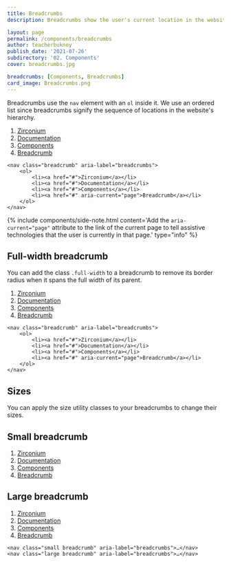 ```yaml
---
title: Breadcrumbs
description: Breadcrumbs show the user's current location in the website's hierarchy.

layout: page
permalink: /components/breadcrumbs
author: teacherbuknoy
publish_date: '2021-07-26'
subdirectory: '02. Components'
cover: breadcrumbs.jpg

breadcrumbs: [Components, Breadcrumbs]
card_image: Breadcrumbs.png
---
```


Breadcrumbs use the `nav` element with an `ol` inside it. We use an ordered list since breadcrumbs signify the sequence of locations in the website's hierarchy.

<article class="live-example">
    <div class="live-example__result">
        <nav class="breadcrumb" aria-label="breadcrumbs">
        <ol>
            <li><a href="#">Zirconium</a></li>
            <li><a href="#">Documentation</a></li>
            <li><a href="#">Components</a></li>
            <li><a href="#" aria-current="page">Breadcrumb</a></li>
        </ol>
        </nav>
    </div>
    <div class="live-example__code">
        <pre class="code-snippet" data-prog-lang="html"><code data-language="html">&lt;nav class="breadcrumb" aria-label="breadcrumbs">
    &lt;ol>
        &lt;li>&lt;a href="#">Zirconium&lt;/a>&lt;/li>
        &lt;li>&lt;a href="#">Documentation&lt;/a>&lt;/li>
        &lt;li>&lt;a href="#">Components&lt;/a>&lt;/li>
        &lt;li>&lt;a href="#" aria-current="page">Breadcrumb&lt;/a>&lt;/li>
    &lt;/ol>
&lt;/nav></code></pre>
    </div>
</article>

{% include components/side-note.html
    content='Add the <code>aria-current="page"</code> attribute to the link of the current page to tell assistive technologies that the user is currently in that page.'
    type="info"
%}

<h2 class="weight-light h3">Full-width breadcrumb</h2>

You can add the class `.full-width` to a breadcrumb to remove its border radius when it spans the full width of its parent.

<article class="live-example">
    <div class="live-example__result">
        <nav class="full-width breadcrumb" aria-label="breadcrumbs">
        <ol>
            <li><a href="#">Zirconium</a></li>
            <li><a href="#">Documentation</a></li>
            <li><a href="#">Components</a></li>
            <li><a href="#" aria-current="page">Breadcrumb</a></li>
        </ol>
        </nav>
    </div>
    <div class="live-example__code">
        <pre class="code-snippet" data-prog-lang="html"><code data-language="html">&lt;nav class="breadcrumb" aria-label="breadcrumbs">
    &lt;ol>
        &lt;li>&lt;a href="#">Zirconium&lt;/a>&lt;/li>
        &lt;li>&lt;a href="#">Documentation&lt;/a>&lt;/li>
        &lt;li>&lt;a href="#">Components&lt;/a>&lt;/li>
        &lt;li>&lt;a href="#" aria-current="page">Breadcrumb&lt;/a>&lt;/li>
    &lt;/ol>
&lt;/nav></code></pre>
    </div>
</article>

<h2 class="weight-light h3">Sizes</h2>
You can apply the size utility classes to your breadcrumbs to change their sizes.

<article class="live-example">
    <div class="live-example__result">
        <h2 class="weight-light h4">Small breadcrumb</h2>
        <nav class="small breadcrumb" aria-label="breadcrumbs">
            <ol>
                <li><a href="#">Zirconium</a></li>
                <li><a href="#">Documentation</a></li>
                <li><a href="#">Components</a></li>
                <li><a href="#" aria-current="page">Breadcrumb</a></li>
            </ol>
        </nav>
        <h2 class="weight-light h4">Large breadcrumb</h2>
        <nav class="large breadcrumb" aria-label="breadcrumbs">
            <ol>
                <li><a href="#">Zirconium</a></li>
                <li><a href="#">Documentation</a></li>
                <li><a href="#">Components</a></li>
                <li><a href="#" aria-current="page">Breadcrumb</a></li>
            </ol>
        </nav>
    </div>
    <div class="live-example__code">
        <pre class="code-snippet" data-prog-lang="html"><code data-language="html">&lt;nav class="small breadcrumb" aria-label="breadcrumbs">&hellip;&lt;/nav>
&lt;nav class="large breadcrumb" aria-label="breadcrumbs">&hellip;&lt;/nav></code></pre>
    </div>
</article>